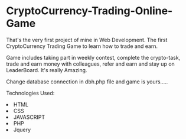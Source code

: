 # CryptoCurrency-Trading-Online-Game
That's the very first project of mine in Web Development.
The first CryptoCurrency Trading Game to learn how to trade and earn.

Game includes taking part in weekly contest, complete the crypto-task, trade and earn money with colleagues, refer and earn and stay up on LeaderBoard. It's really Amazing. 

Change database connection in dbh.php file and game is yours.....

Technologies Used:
<li>HTML</li>
<li>CSS</li>
<li>JAVASCRIPT</li>
<li>PHP</li>
<li>Jquery</li>
